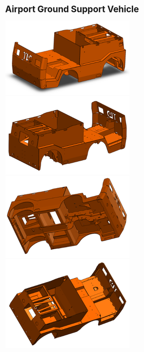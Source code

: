 # Airport Ground Support Vehicle
<p float="left">
  <img src="/Photo/TLD_car_1.PNG" width="400" />
  <img src="/Photo/TLD_car_2.PNG" width="400" /> 
  <img src="/Photo/TLD_car_3.PNG" width="400" />
  <img src="/Photo/TLD_car_4.PNG" width="400" />
</p>
